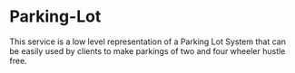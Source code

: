 # Parking-Lot
This service is a low level representation of a Parking Lot System that can be easily used by clients to make parkings of two and four wheeler hustle free.
